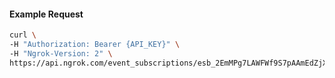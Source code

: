 
#### Example Request

```bash 
curl \
-H "Authorization: Bearer {API_KEY}" \
-H "Ngrok-Version: 2" \
https://api.ngrok.com/event_subscriptions/esb_2EmMPg7LAWFWf9S7pAAmEdZjXHH/sources/ip_policy_updated.v0
